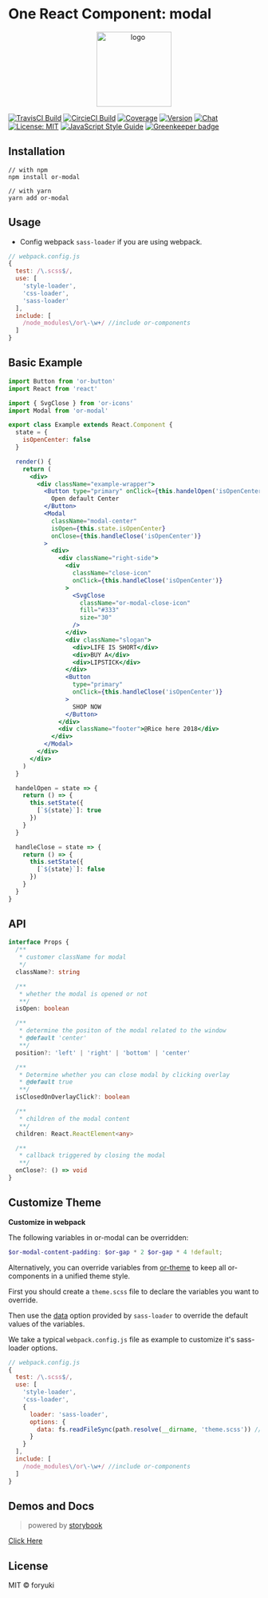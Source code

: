 # One React Component: modal

<p align="center"><img width="150" src="https://cdn.rawgit.com/one-react/assets/master/logo%402x.png" alt="logo"></p>

[![TravisCI Build](https://img.shields.io/travis/one-react/modal.svg)](https://travis-ci.org/one-react/modal)
[![CircieCI Build](https://img.shields.io/circleci/project/github/one-react/modal.svg)](https://circleci.com/gh/one-react/modal)
[![Coverage](https://img.shields.io/codecov/c/github/one-react/modal.svg)](https://codecov.io/gh/one-react/modal) 
[![Version](https://img.shields.io/npm/v/or-modal.svg)](https://www.npmjs.com/package/or-modal)
[![Chat](https://img.shields.io/gitter/room/one-react-org/Lobby.svg)](https://gitter.im/one-react-org/Lobby)
[![License: MIT](https://img.shields.io/badge/License-MIT-brightgreen.svg)](https://opensource.org/licenses/MIT)
[![JavaScript Style Guide](https://img.shields.io/badge/code_style-standard-brightgreen.svg)](https://standardjs.com)
[![Greenkeeper badge](https://badges.greenkeeper.io/one-react/modal.svg)](https://greenkeeper.io/) 

## Installation
```
// with npm
npm install or-modal

// with yarn
yarn add or-modal
```

## Usage
- Config webpack `sass-loader` if you are using webpack.

```js
// webpack.config.js
{
  test: /\.scss$/,
  use: [
    'style-loader',
    'css-loader',
    'sass-loader'
  ],
  include: [
    /node_modules\/or\-\w+/ //include or-components
  ]
}
```

## Basic Example

```jsx
import Button from 'or-button'
import React from 'react'

import { SvgClose } from 'or-icons'
import Modal from 'or-modal'

export class Example extends React.Component {
  state = {
    isOpenCenter: false
  }

  render() {
    return (
      <div>
        <div className="example-wrapper">
          <Button type="primary" onClick={this.handelOpen('isOpenCenter')}>
            Open default Center
          </Button>
          <Modal
            className="modal-center"
            isOpen={this.state.isOpenCenter}
            onClose={this.handleClose('isOpenCenter')}
          >
            <div>
              <div className="right-side">
                <div
                  className="close-icon"
                  onClick={this.handleClose('isOpenCenter')}
                >
                  <SvgClose
                    className="or-modal-close-icon"
                    fill="#333"
                    size="30"
                  />
                </div>
                <div className="slogan">
                  <div>LIFE IS SHORT</div>
                  <div>BUY A</div>
                  <div>LIPSTICK</div>
                </div>
                <Button
                  type="primary"
                  onClick={this.handleClose('isOpenCenter')}
                >
                  SHOP NOW
                </Button>
              </div>
              <div className="footer">@Rice here 2018</div>
            </div>
          </Modal>
        </div>
      </div>
    )
  }

  handelOpen = state => {
    return () => {
      this.setState({
        [`${state}`]: true
      })
    }
  }

  handleClose = state => {
    return () => {
      this.setState({
        [`${state}`]: false
      })
    }
  }
}

```

## API

```ts
interface Props {
  /**
   * customer className for modal
   */
  className?: string

  /**
   * whether the modal is opened or not
   **/
  isOpen: boolean

  /**
   * determine the positon of the modal related to the window
   * @default 'center'
   **/
  position?: 'left' | 'right' | 'bottom' | 'center'

  /**
   * Determine whether you can close modal by clicking overlay
   * @default true
   **/
  isClosedOnOverlayClick?: boolean

  /**
   * children of the modal content
   **/
  children: React.ReactElement<any>

  /**
   * callback triggered by closing the modal
   **/
  onClose?: () => void
}
```

## Customize Theme
**Customize in webpack**

The following variables in or-modal can be overridden:

```scss
$or-modal-content-padding: $or-gap * 2 $or-gap * 4 !default;

```

Alternatively, you can override variables from [or-theme](https://github.com/one-react/theme/blob/master/src/variables.scss) to keep all or-components in a unified theme style.

First you should create a `theme.scss` file to declare the variables you want to override.

Then use the [data](https://github.com/webpack-contrib/sass-loader#environment-variables)  option provided by `sass-loader` to override the default values of the variables.

We take a typical `webpack.config.js` file as example to customize it's sass-loader options.

```js
// webpack.config.js
{
  test: /\.scss$/,
  use: [
    'style-loader',
    'css-loader',
    {
      loader: 'sass-loader',
      options: {
        data: fs.readFileSync(path.resolve(__dirname, 'theme.scss')) // pass theme.scss to sass-loader
      }
    }
  ],
  include: [
    /node_modules\/or\-\w+/ //include or-components
  ]
}
```

## Demos and Docs
> powered by [storybook](https://storybook.js.org/)

[Click Here](https://modal-one-react.netlify.com)

## License

MIT &copy; foryuki
